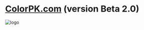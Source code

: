 # [ColorPK.com](http://www.colorpk.com)  (version Beta 2.0)
![logo](https://github.com/zj1926/vp2/blob/master/logo.png "colorpk.com")

